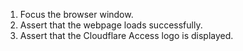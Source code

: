 1. Focus the browser window.
2. Assert that the webpage loads successfully.
3. Assert that the Cloudflare Access logo is displayed.